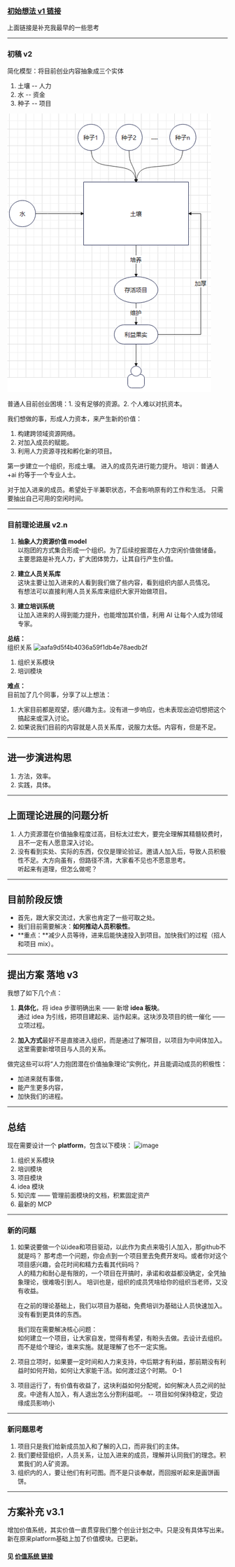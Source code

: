 
### [初始想法 v1 链接](初始想法v1.md)  
上面链接是补充我最早的一些思考

--------------------------------------
### 初稿 v2
简化模型：将目前创业内容抽象成三个实体
  
1. 土壤 -- 人力  
2. 水 -- 资金  
3. 种子 -- 项目  
   
![image](./images/three-entity.png)

普通人目前创业困境：1. 没有足够的资源。2. 个人难以对抗资本。


我们想做的事，形成人力资本，来产生新的价值：
1. 构建跨领域资源网络。
2. 对加入成员的赋能。
3. 利用人力资源寻找和孵化新的项目。

第一步建立一个组织，形成土壤。
进入的成员先进行能力提升。
培训：普通人+ai 约等于一个专业人士。

对于加入进来的成员。希望处于半兼职状态，不会影响原有的工作和生活。
只需要抽出自己可用的空闲时间。

------------------------
### 目前理论进展 v2.n

1. **抽象人力资源价值 model**  
   以抱团的方式集合形成一个组织。为了后续挖掘潜在人力空闲价值做储备。  
   主要思路是补充人力，扩大团体势力，让其自行产生价值。

2. **建立人员关系库**  
   这块主要让加入进来的人看到我们做了些内容，看到组织内部人员情况。  
   有想法可以直接利用人员关系库来组织大家开始做项目。

3. **建立培训系统**  
   让加入进来的人得到能力提升，也能增加其价值，利用 AI 让每个人成为领域专家。

**总结：**  
组织关系
![aafa9d5f4b4036a59f1db4e78aedb2f](https://github.com/user-attachments/assets/7fff0f7f-52b8-41e2-93ef-560c1fa54f5a)

1. 组织关系模块  
2. 培训模块

**难点：**  
目前加了几个同事，分享了以上想法：  
1. 大家目前都是观望，感兴趣为主。没有进一步响应，也未表现出迫切想把这个搞起来或深入讨论。  
2. 如果说我们目前的内容就是人员关系库，说服力太低。内容有，但是不足。

---

## 进一步演进构思

1. 方法，效率。  
2. 实践，具体。

---

## 上面理论进展的问题分析

1. 人力资源潜在价值抽象程度过高，目标太过宏大，要完全理解其精髓较费时，且不一定有人愿意深入讨论。  
2. 没有看到实处、实际的东西，仅仅是理论验证。邀请人加入后，导致人员积极性不足。大方向虽有，但路径不清，大家看不见也不愿意思考。  
   听起来有道理，但怎么做呢？

---

## 目前阶段反馈

- 首先，跟大家交流过，大家也肯定了一些可取之处。  
- 我们目前需要解决：**如何推动人员积极性**。  
- **重点：**减少人员等待，进来后能快速投入到项目。加快我们的过程（招人和项目 mix）。

---

## 提出方案 落地 v3

我想了如下几个点：

1. **具体化**，将 idea 步骤明确出来 —— 新增 **idea 板块**。  
   通过 idea 为引线，把项目建起来、运作起来。这块涉及项目的统一催化 —— 立项过程。

2. **加入方式**最好不是直接进入组织，而是通过了解项目，以项目为中间体加入。  
   这里需要新增项目与人员的关系。

做完这些可以将“人力抱团潜在价值抽象理论”实例化，并且能调动成员的积极性：  
- 加进来就有事做，  
- 能产生更多内容，  
- 加快我们的进程。

---

## 总结 

现在需要设计一个 **platform**，包含以下模块：
![image](https://github.com/user-attachments/assets/05d094d2-7675-406e-87b3-4f9040dadb87)

1. 组织关系模块  
2. 培训模块  
3. 项目模块  
4. idea 模块  
5. 知识库 —— 管理前面模块的文档，积累固定资产  
6. 最新的 MCP

---

### 新的问题
1. 如果说要做一个以idea和项目驱动，以此作为卖点来吸引人加入，那github不就是吗？
   那考虑一个问题，你会点到一个项目里去免费开发吗。或者你对这个项目感兴趣，会花时间和精力去看其代码吗？  
   人的精力和耐心是有限的，一个项目在开搞时，承诺和收益都没确定，全凭抽象理论，很难吸引到人。
   培训也是，组织的成员凭啥给你的组织当老师，又没有收益。  
   
   在之前的理论基础上，我们以项目为基础，免费培训为基础让人员快速加入。 没有看到更具体的东西。  
   
   我们现在需要解决核心问题：  
   如何建立一个项目，让大家自发，觉得有希望，有盼头去做。去设计去组织。  
   而不是给个理论，谁来实施。就是理解了也不一定实施。  

2. 项目立项时，如果要一定时间和人力来支持，中后期才有利益，那前期没有利益时如何开始，如何让大家能干活。如何渡过这个时期。 0-1  

3. 项目运行了，有价值有收益了，这块利益如何分配呢，如何解决人员之间的扯皮。中途有人加入，有人退出怎么分割利益呢。 -- 项目如何保持稳定，受边缘成员影响小

-----

### 新问题思考
1. 项目只是我们给新成员加入和了解的入口，而非我们的主体。  
2. 我们要经营组织，人员关系，让加入进来的成员，理解并认同我们的理念。积累我们的人矿资源。  
3. 组织内的人，要让他们有利可图。而不是只谈奉献，而回报听起来是画饼画饼。
-----
## 方案补充 v3.1
增加价值系统，其实价值一直贯穿我们整个创业计划之中。只是没有具体写出来。
新在原来platform基础上加了价值模块。已更新。
#### 见 [价值系统 链接](价值体系.md)
